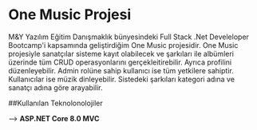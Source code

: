 # One Music Projesi

M&Y Yazılım Eğitim Danışmaklık bünyesindeki Full Stack .Net Develeloper Bootcamp'i kapsamında geliştirdiğim One Music projesidir. One Music projesiyle sanatçılar sisteme kayıt olabilecek ve şarkıları ile albümleri üzerinde tüm CRUD operasyonlarını gerçekleitirebilir. Ayrıca profilini düzenleyebilir. Admin rolüne sahip kullanıcı ise tüm yetkilere sahiptir. Kullanıcılar ise müzik dinleyebilir. Sistedeki şarkıları kategori adına ve sanatçı adına göre arayabilir.

##Kullanılan Teknolonolojiler

--> **ASP.NET Core 8.0 MVC**

